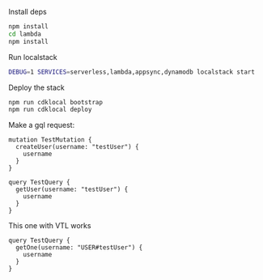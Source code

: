 Install deps
```bash
npm install
cd lambda
npm install
```

Run localstack
```bash
DEBUG=1 SERVICES=serverless,lambda,appsync,dynamodb localstack start
```

Deploy the stack
```bash
npm run cdklocal bootstrap
npm run cdklocal deploy
```

Make a gql request:

```gql
mutation TestMutation {
  createUser(username: "testUser") {
    username
  }
}
```

```gql
query TestQuery {
  getUser(username: "testUser") {
    username
  }
}
```

This one with VTL works
```gql
query TestQuery {
  getOne(username: "USER#testUser") {
    username
  }
}
```

